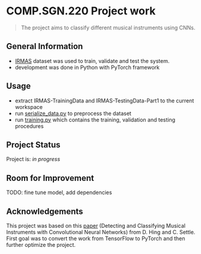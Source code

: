 #  COMP.SGN.220 Project work

> The project aims to classify different musical instruments using CNNs. 

##  General Information

- [IRMAS](https://www.upf.edu/web/mtg/irmas) dataset was used to train, validate and test the system.
- development was done in Python with PyTorch framework

##  Usage

- extract IRMAS-TrainingData and IRMAS-TestingData-Part1 to the current workspace
- run [serialize_data.py](https://github.com/vnopanen/COMP.SGN.220-project/blob/master/serialize_data.py "serialize_data.py") to preprocess the dataset
- run [training.py](https://github.com/vnopanen/COMP.SGN.220-project/blob/master/training.py "training.py") which contains the training, validation and testing procedures

##  Project Status

Project is: _in progress_ <!--- _complete_ / _no longer being worked on_ -->

##  Room for Improvement

TODO: fine tune model, add dependencies

##  Acknowledgements

This project was based on this [paper](http://cs230.stanford.edu/projects_winter_2021/reports/70770755.pdf)
(Detecting and Classifying Musical Instruments with Convolutional Neural Networks) from D. Hing and C. Settle. 
First goal was to convert the work from TensorFlow to PyTorch and then further optimize the project.
